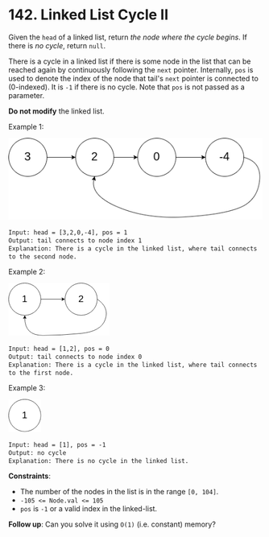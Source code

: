 # 142. Linked List Cycle II

Given the `head` of a linked list, return *the node where the cycle begins*. If there is *no cycle*, return `null`.

There is a cycle in a linked list if there is some node in the list that can be reached again by continuously following the `next` pointer. Internally, `pos` is used to denote the index of the node that tail's `next` pointer is connected to (0-indexed). It is `-1` if there is no cycle. Note that `pos` is not passed as a parameter.

**Do not modify** the linked list.

Example 1:

![img_a.png](img_a.png)

```
Input: head = [3,2,0,-4], pos = 1
Output: tail connects to node index 1
Explanation: There is a cycle in the linked list, where tail connects to the second node.
```

Example 2:

![img_b.png](img_b.png)

```
Input: head = [1,2], pos = 0
Output: tail connects to node index 0
Explanation: There is a cycle in the linked list, where tail connects to the first node.
```

Example 3:

![img_c.png](img_c.png)

```
Input: head = [1], pos = -1
Output: no cycle
Explanation: There is no cycle in the linked list.
```

**Constraints**:

- The number of the nodes in the list is in the range `[0, 104]`.
- `-105 <= Node.val <= 105`
- `pos` is `-1` or a valid index in the linked-list.

**Follow up**: Can you solve it using `O(1)` (i.e. constant) memory?
